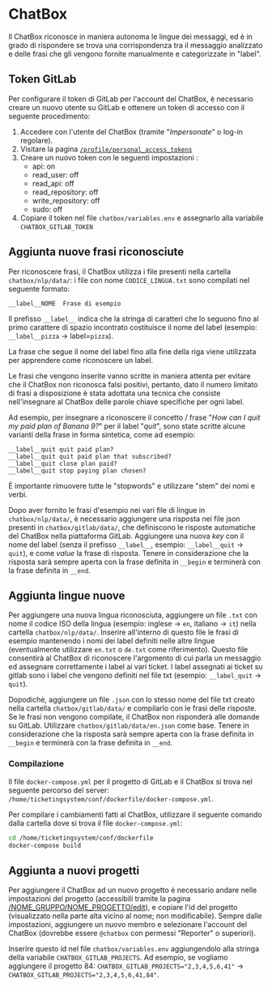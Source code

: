 # ChatBox

Il ChatBox riconosce in maniera autonoma le lingue dei messaggi, ed è in grado di
rispondere se trova una corrispondenza tra il messaggio analizzato e delle frasi che
gli vengono fornite manualmente e categorizzate in "label".

## Token GitLab

Per configurare il token di GitLab per l'account del ChatBox, è necessario creare
un nuovo utente su GitLab e ottenere un token di accesso con il seguente procedimento:

1. Accedere con l'utente del ChatBox (tramite "_Impersonate_" o log-in regolare).
2. Visitare la pagina [`/profile/personal_access_tokens`](https://support.banana.ch/profile/personal_access_tokens)
3. Creare un nuovo token con le seguenti impostazioni :
    - api: on
    - read_user: off
    - read_api: off
    - read_repository: off
    - write_repository: off
    - sudo: off
4. Copiare il token nel file `chatbox/variables.env` e assegnarlo alla variabile `CHATBOX_GITLAB_TOKEN`

## Aggiunta nuove frasi riconosciute

Per riconoscere frasi, il ChatBox utilizza i file presenti nella cartella `chatbox/nlp/data/`:
i file con nome `CODICE_LINGUA.txt` sono compilati nel seguente formato:

```
__label__NOME  Frase di esempio
```

Il prefisso `__label__` indica che la stringa di caratteri che lo seguono fino al primo
carattere di spazio incontrato costituisce il nome del label (esempio: `__label__pizza` ->
label=`pizza`).

La frase che segue il nome del label fino alla fine della riga viene utilizzata per apprendere
come riconoscere un label.

Le frasi che vengono inserite vanno scritte in maniera attenta per evitare che il ChatBox non
riconosca falsi positivi, pertanto, dato il numero limitato di frasi a disposizione è stata
adottata una tecnica che consiste nell'insegnare al ChatBox delle parole chiave specifiche per
ogni label.

Ad esempio, per insegnare a riconoscere il concetto / frase
"_How can I quit my paid plan of Banana 9?_" per il label "_quit_", sono
state scritte alcune varianti della frase in forma sintetica, come ad esempio:

```
__label__quit quit paid plan?
__label__quit quit paid plan that subscribed?
__label__quit close plan paid?
__label__quit stop paying plan chosen?
```

È importante rimuovere tutte le "stopwords" e utilizzare "stem" dei nomi e verbi.

Dopo aver fornito le frasi d'esempio nei vari file di lingue in `chatbox/nlp/data/`,
è necessario aggiungere una risposta nei file json presenti in `chatbox/gitlab/data/`,
che definiscono le risposte automatiche del ChatBox nella piattaforma GitLab.
Aggiungere una nuova _key_ con il nome del label (senza il prefisso `__label__`,
esempio: `__label__quit` -> `quit`), e come _value_ la frase di risposta.
Tenere in considerazione che la risposta sarà sempre aperta con la frase definita
in `__begin` e terminerà con la frase definita in `__end`.


## Aggiunta lingue nuove

Per aggiungere una nuova lingua riconosciuta, aggiungere un file `.txt` con nome il
codice ISO della lingua (esempio: inglese -> `en`, italiano -> `it`) nella cartella
`chatbox/nlp/data/`. Inserire all'interno di questo file le frasi di esempio mantenendo
i nomi dei label definiti nelle altre lingue (eventualmente utilizzare `en.txt` o
`de.txt` come riferimento). Questo file consentirà al ChatBox di riconoscere l'argomento
di cui parla un messaggio ed assegnare correttamente i label ai vari ticket.
I label assegnati ai ticket su gitlab sono i label che vengono definiti nel file txt
(esempio: `__label_quit` -> `quit`).

Dopodichè, aggiungere un file `.json` con lo stesso nome del file txt creato nella
cartella `chatbox/gitlab/data/` e compilarlo con le frasi delle risposte.
Se le frasi non vengono compilate, il ChatBox non risponderà alle domande su GitLab.
Utilizzare `chatbox/gitlab/data/en.json` come base.
Tenere in considerazione che la risposta sarà sempre aperta con la frase definita
in `__begin` e terminerà con la frase definita in `__end`.

### Compilazione

Il file `docker-compose.yml` per il progetto di GitLab e il ChatBox si trova nel
seguente percorso del server: `/home/ticketingsystem/conf/dockerfile/docker-compose.yml`.

Per compilare i cambiamenti fatti al ChatBox, utilizzare il seguente comando
dalla cartella dove si trova il file `docker-compose.yml`:

```bash
cd /home/ticketingsystem/conf/dockerfile
docker-compose build
```

## Aggiunta a nuovi progetti

Per aggiungere il ChatBox ad un nuovo progetto è necessario andare nelle impostazioni
del progetto (accessibili tramite la pagina
[/NOME_GRUPPO/NOME_PROGETTO/edit](https://support.banana.ch/ticketing/en_support/edit)),
e copiare l'id del progetto (visualizzato nella parte alta vicino al nome; non modificabile).
Sempre dalle impostazioni, aggiungere un nuovo membro e selezionare l'account del ChatBox
(dovrebbe essere `@chatbox` con permessi "Reporter" o superiori).

Inserire questo id nel file `chatbox/variables.env` aggiungendolo alla stringa della variabile
`CHATBOX_GITLAB_PROJECTS`. Ad esempio, se vogliamo aggiungere il progetto 84:
`CHATBOX_GITLAB_PROJECTS="2,3,4,5,6,41"` -> `CHATBOX_GITLAB_PROJECTS="2,3,4,5,6,41,84"`.
